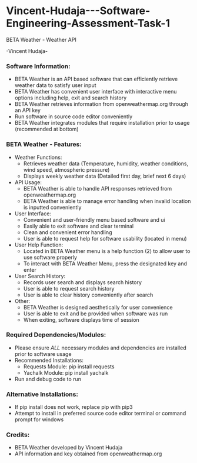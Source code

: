 # Vincent-Hudaja---Software-Engineering-Assessment-Task-1
BETA Weather - Weather API

-Vincent Hudaja-

### Software Information:
- BETA Weather is an API based software that can efficiently retrieve weather data to satisfy user input
- BETA Weather has convenient user interface with interactive menu options including help, exit and search history
- BETA Weather retrieves information from openweathermap.org through an API key
- Run software in source code editor conveniently
- BETA Weather integrates modules that require installation prior to usage (recommended at bottom)

### BETA Weather - Features:
- Weather Functions:
  - Retrieves weather data (Temperature, humidity, weather conditions, wind speed, atmospheric pressure)
  - Displays weekly weather data (Detailed first day, brief next 6 days)
- API Usage:
  - BETA Weather is able to handle API responses retrieved from openweathermap.org
  - BETA Weather is able to manage error handling when invalid location is inputted conveniently
- User Interface:
  - Convenient and user-friendly menu based software and ui
  - Easily able to exit software and clear terminal
  - Clean and convenient error handling
  - User is able to request help for software usability (located in menu)
- User Help Function:
  - Located in BETA Weather menu is a help function (2) to allow user to use software properly
  - To interact with BETA Weather Menu, press the designated key and enter
- User Search History:
  - Records user search and displays search history
  - User is able to request search history
  - User is able to clear history conveniently after search
- Other:
  - BETA Weather is designed aesthetically for user convenience
  - User is able to exit and be provided when software was run
  - When exiting, software displays time of session

### Required Dependencies/Modules:
- Please ensure *ALL* necessary modules and dependencies are installed prior to software usage
- Recommended Installations:
  - Requests Module: pip install requests
  - Yachalk Module: pip install yachalk
- Run and debug code to run

### Alternative Installations:
- If pip install does not work, replace pip with pip3
- Attempt to install in preferred source code editor terminal or command prompt for windows

### Credits:
- BETA Weather developed by Vincent Hudaja
- API information and key obtained from openweathermap.org
